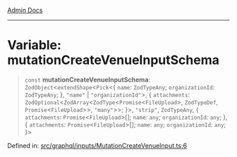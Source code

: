 [Admin Docs](/)

***

# Variable: mutationCreateVenueInputSchema

> `const` **mutationCreateVenueInputSchema**: `ZodObject`\<`extendShape`\<`Pick`\<\{ `name`: `ZodTypeAny`; `organizationId`: `ZodTypeAny`; \}, `"name"` \| `"organizationId"`\>, \{ `attachments`: `ZodOptional`\<`ZodArray`\<`ZodType`\<`Promise`\<`FileUpload`\>, `ZodTypeDef`, `Promise`\<`FileUpload`\>\>, `"many"`\>\>; \}\>, `"strip"`, `ZodTypeAny`, \{ `attachments`: `Promise`\<`FileUpload`\>[]; `name`: `any`; `organizationId`: `any`; \}, \{ `attachments`: `Promise`\<`FileUpload`\>[]; `name`: `any`; `organizationId`: `any`; \}\>

Defined in: [src/graphql/inputs/MutationCreateVenueInput.ts:6](https://github.com/Suyash878/talawa-api/blob/2164956a3cfab8e53ec86349b53a841816d69cde/src/graphql/inputs/MutationCreateVenueInput.ts#L6)
